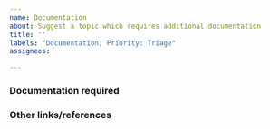 ```yaml
---
name: Documentation
about: Suggest a topic which requires additional documentation
title: ''
labels: "Documentation, Priority: Triage"
assignees:

---
```


<!--
Use this issue template for suggesting new docs or updates to existing docs.

Before opening a new issue, please verify the issue you're about to submit isn't a duplicate.
-->

### Documentation required

<!-- A concise description of the subject area, class, function or method which requires new or additional documentation. -->

### Other links/references

<!-- E.g. related GitLab issues/MRs -->
